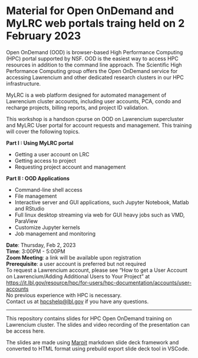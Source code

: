 # Material for Open OnDemand and MyLRC web portals traing held on 2 February 2023

Open OnDemand (OOD) is browser-based High Performance Computing (HPC) portal supported by NSF. OOD is the easiest way to access HPC resources in addition to the command line approach. The Scientific High Performance Computing group offers the Open OnDemand service for accessing Lawrencium and other dedicated research clusters in our HPC infrastructure.

MyLRC is a web platform designed for automated management of Lawrencium cluster accounts, including user accounts, PCA, condo and recharge projects, billing reports, and project ID validation.

This workshop is a handson cpurse on OOD on Lawrencium supercluster and MyLRC User portal for account requests and management. This training will cover the following topics.

**Part I : Using MyLRC portal**
- Getting a user account on LRC
- Getting access to project
- Requesting project account and management

**Part II : OOD Applications**
- Command-line shell access
- File management
- Interactive server and GUI applications, such Jupyter Notebook, Matlab and RStudio
- Full linux desktop streaming via web for GUI heavy jobs such as VMD, ParaView
- Customize Jupyter kernels 
- Job management and monitoring



**Date**: Thursday, Feb 2, 2023\
**Time**: 3:00PM - 5:00PM\
**Zoom Meeting**: a link will be available upon registration\
**Prerequisite**: a user account is preferred but not required\
To request a Lawrencium account, please see “How to get a User Account on Lawrencium/Adding Additional Users to Your Project” at https://it.lbl.gov/resource/hpc/for-users/hpc-documentation/accounts/user-accounts \
No previous experience with HPC is necessary.\
Contact us at hpcshelp@lbl.gov if you have any questions.

---------------------------------------------------------------------------------

This repository contains slides for HPC Open OnDemand training on Lawrencium cluster. The slides and video recording of the presentation can be access here.

The slides are made using [Marpit](https://marpit.marp.app) markdown slide deck framework and converted to HTML format using prebuild export slide deck tool in VSCode.
